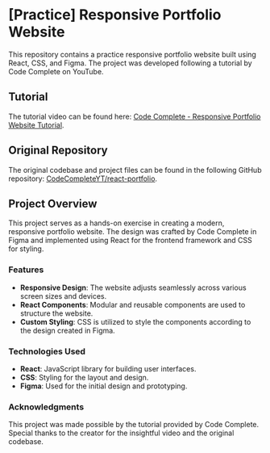 # [Practice] Responsive Portfolio Website 

This repository contains a practice responsive portfolio website built using React, CSS, and Figma. The project was developed following a tutorial by Code Complete on YouTube.

## Tutorial

The tutorial video can be found here: <a href="https://youtu.be/YQCDUJ6hhNY?si=S-OnWTSH3iNwq-2t" target="_blank">Code Complete - Responsive Portfolio Website Tutorial</a>.

## Original Repository

The original codebase and project files can be found in the following GitHub repository: <a href="https://github.com/CodeCompleteYT/react-portfolio" target="_blank">CodeCompleteYT/react-portfolio</a>.

## Project Overview

This project serves as a hands-on exercise in creating a modern, responsive portfolio website. The design was crafted by Code Complete in Figma and implemented using React for the frontend framework and CSS for styling.

### Features

- **Responsive Design**: The website adjusts seamlessly across various screen sizes and devices.
- **React Components**: Modular and reusable components are used to structure the website.
- **Custom Styling**: CSS is utilized to style the components according to the design created in Figma.

### Technologies Used

- **React**: JavaScript library for building user interfaces.
- **CSS**: Styling for the layout and design.
- **Figma**: Used for the initial design and prototyping.

### Acknowledgments

This project was made possible by the tutorial provided by Code Complete. Special thanks to the creator for the insightful video and the original codebase.
